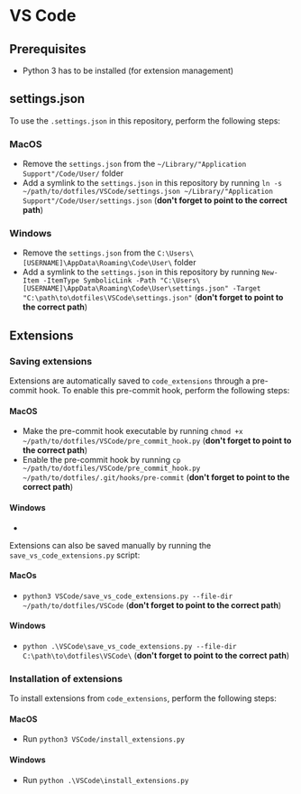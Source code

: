 # VS Code

## Prerequisites
- Python 3 has to be installed (for extension management)

## settings.json
To use the `.settings.json` in this repository, perform the following steps:

### MacOS
- Remove the `settings.json` from the `~/Library/"Application Support"/Code/User/` folder
- Add a symlink to the `settings.json` in this repository by running `ln -s ~/path/to/dotfiles/VSCode/settings.json ~/Library/"Application Support"/Code/User/settings.json` (**don't forget to point to the correct path**)

### Windows
- Remove the `settings.json` from the `C:\Users\[USERNAME]\AppData\Roaming\Code\User\` folder
- Add a symlink to the `settings.json` in this repository by running `New-Item -ItemType SymbolicLink -Path "C:\Users\[USERNAME]\AppData\Roaming\Code\User\settings.json" -Target "C:\path\to\dotfiles\VSCode\settings.json"` (**don't forget to point to the correct path**)

## Extensions

### Saving extensions
Extensions are automatically saved to `code_extensions` through a pre-commit hook. To enable this pre-commit hook, perform the following steps:

#### MacOS
- Make the pre-commit hook executable by running `chmod +x ~/path/to/dotfiles/VSCode/pre_commit_hook.py` (**don't forget to point to the correct path**)
- Enable the pre-commit hook by running `cp ~/path/to/dotfiles/VSCode/pre_commit_hook.py ~/path/to/dotfiles/.git/hooks/pre-commit` (**don't forget to point to the correct path**)

#### Windows
- 

Extensions can also be saved manually by running the `save_vs_code_extensions.py` script:

#### MacOs
 - `python3 VSCode/save_vs_code_extensions.py --file-dir ~/path/to/dotfiles/VSCode` (**don't forget to point to the correct path**)

#### Windows
 - `python .\VSCode\save_vs_code_extensions.py --file-dir C:\path\to\dotfiles\VSCode\` (**don't forget to point to the correct path**)

### Installation of extensions

To install extensions from `code_extensions`, perform the following steps:

#### MacOS
- Run `python3 VSCode/install_extensions.py`

#### Windows
- Run `python .\VSCode\install_extensions.py`
